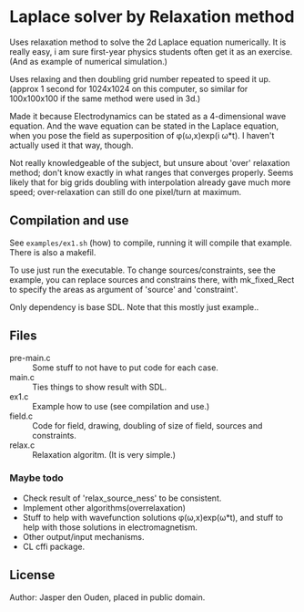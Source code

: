 # Laplace solver by Relaxation method

Uses relaxation method to solve the 2d Laplace equation numerically. It is 
really easy, i am sure first-year physics students often get it as an 
exercise. (And as example of numerical simulation.)

Uses relaxing and then doubling grid number repeated to speed it up.
(approx 1 second for 1024x1024 on this computer,
so similar for 100x100x100 if the same method were used in 3d.)

Made it because Electrodynamics can be stated as a 4-dimensional wave 
equation. And the wave equation can be stated in the Laplace equation, when 
you pose the field as superposition of φ(ω,x)exp(i ω*t). I haven't actually 
used it that way, though.

Not really knowledgeable of the subject, but unsure about 'over' relaxation 
method; don't know exactly in what ranges that converges properly. Seems 
likely that for big grids doubling with interpolation already gave much more 
speed; over-relaxation can still do one pixel/turn at maximum.

## Compilation and use 

See `examples/ex1.sh` (how) to compile, running it will compile that example.
There is also a makefil.

To use just run the executable. To change sources/constraints, see the 
example, you can replace sources and constrains there, with mk_fixed_Rect to 
specify the areas as argument of 'source' and 'constraint'.

Only dependency is base SDL. Note that this mostly just example..

## Files
<!--markup doesnt have this??--> 
<dl>
<dt>pre-main.c</dt> <dd>Some stuff to not have to put code for each case.</dd>
<dt>main.c</dt>		<dd>Ties things to show result with SDL.</dd>
<dt>ex1.c</dt>		<dd>Example how to use (see compilation and use.)</dd>
<dt>field.c</dt>    <dd>Code for field, drawing, doubling of size of field, 
	                    sources and constraints.</dd>
<dt>relax.c</dt>    <dd>Relaxation algoritm. (It is very simple.)</dd>
</dl>

### Maybe todo

* Check result of 'relax_source_ness' to be consistent.
* Implement other algorithms(overrelaxation)
* Stuff to help with wavefunction solutions φ(ω,x)exp(ω*t), and stuff to help
  with those solutions in electromagnetism.
* Other output/input mechanisms.
* CL cffi package.

## License
Author: Jasper den Ouden, placed in public domain. 
